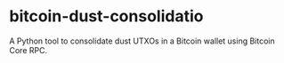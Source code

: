 # bitcoin-dust-consolidatio
A Python tool to consolidate dust UTXOs in a Bitcoin wallet using Bitcoin Core RPC.
